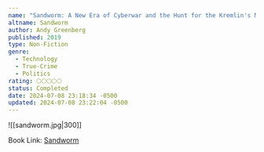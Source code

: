 ```yaml
---
name: "Sandworm: A New Era of Cyberwar and the Hunt for the Kremlin's Most Dangerous Hackers"
altname: Sandworm
author: Andy Greenberg
published: 2019
type: Non-Fiction
genre:
  - Technology
  - True-Crime
  - Politics
rating: 🌕🌕🌕🌕🌕
status: Completed
date: 2024-07-08 23:18:34 -0500
updated: 2024-07-08 23:22:04 -0500
---
```


![[sandworm.jpg|300]]

Book Link: [Sandworm](https://www.goodreads.com/book/show/41436213-sandworm)
